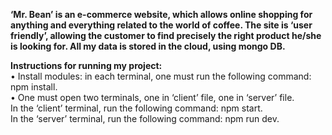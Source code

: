 

**‘Mr. Bean’ is an e-commerce website, which allows online shopping for anything and everything related to the world of coffee. 
The site is ‘user friendly’, allowing the customer to find precisely the right product he/she is looking for.
All my data is stored in the cloud, using mongo DB.**


**Instructions for running my project: <br/>**
•	Install modules: in each terminal, one must run the following command: npm install. <br/>
•	One must open two terminals, one in ‘client’ file, one in ‘server’ file. <br/>
In the ‘client’ terminal, run the following command: npm start.<br/>
In the ‘server’ terminal, run the following command: npm run dev.<br/>

